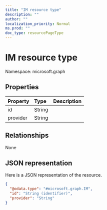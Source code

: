```yaml
---
title: "IM resource type"
description: ""
author: ""
localization_priority: Normal
ms.prod: ""
doc_type: resourcePageType
---
```


# IM resource type


Namespace: microsoft.graph



## Properties
|Property|Type|Description|
|:---|:---|:---|
|id|String||
|provider|String||

## Relationships
None

## JSON representation
Here is a JSON representation of the resource.
<!-- {
  "blockType": "resource",
  "@odata.type": "microsoft.graph.IM"
}
-->
``` json
{
  "@odata.type": "#microsoft.graph.IM",
  "id": "String (identifier)",
  "provider": "String"
}
```

